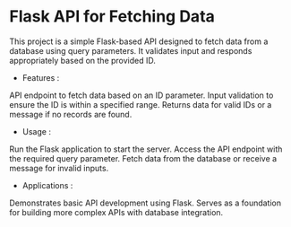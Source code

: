 # Flask API for Fetching Data
This project is a simple Flask-based API designed to fetch data from a database using query parameters.
It validates input and responds appropriately based on the provided ID.

* Features :

API endpoint to fetch data based on an ID parameter.
Input validation to ensure the ID is within a specified range.
Returns data for valid IDs or a message if no records are found.
* Usage :
  
Run the Flask application to start the server.
Access the API endpoint with the required query parameter.
Fetch data from the database or receive a message for invalid inputs.
* Applications :
  
Demonstrates basic API development using Flask.
Serves as a foundation for building more complex APIs with database integration.
